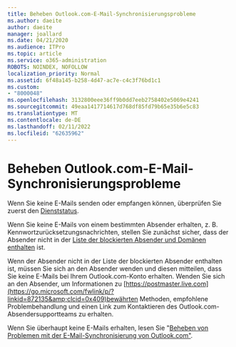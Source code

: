```yaml
---
title: Beheben Outlook.com-E-Mail-Synchronisierungsprobleme
ms.author: daeite
author: daeite
manager: joallard
ms.date: 04/21/2020
ms.audience: ITPro
ms.topic: article
ms.service: o365-administration
ROBOTS: NOINDEX, NOFOLLOW
localization_priority: Normal
ms.assetid: 6f48a145-b258-4d47-ac7e-c4c3f76bd1c1
ms.custom:
- "8000048"
ms.openlocfilehash: 3132800eee36ff9b0dd7eeb2758402e5069e4241
ms.sourcegitcommit: 49eaa1417714617d768df85fd79b65e35b6e5c83
ms.translationtype: MT
ms.contentlocale: de-DE
ms.lasthandoff: 02/11/2022
ms.locfileid: "62635962"
---
```

# <a name="fix-outlookcom-email-sync-issues"></a>Beheben Outlook.com-E-Mail-Synchronisierungsprobleme

Wenn Sie keine E-Mails senden oder empfangen können, überprüfen Sie zuerst den [Dienststatus](https://go.microsoft.com/fwlink/p/?linkid=837482&amp;clcid=0x409).
  
Wenn Sie keine E-Mails von einem bestimmten Absender erhalten, z. B. Kennwortzurücksetzungsnachrichten, stellen Sie zunächst sicher, dass der Absender nicht in der [Liste der blockierten Absender und Domänen enthalten](https://outlook.live.com/mail/options/mail/junkEmail/blockedSendersAndDomains) ist.
  
Wenn der Absender nicht in der Liste der blockierten Absender enthalten ist, müssen Sie sich an den Absender wenden und diesen mitteilen, dass Sie keine E-Mails bei Ihrem Outlook.com-Konto erhalten. Wenden Sie sich an den Absender, um Informationen zu [https://postmaster.live.com](https://go.microsoft.com/fwlink/p/?linkid=872135&amp;clcid=0x409)bewährten Methoden, empfohlene Problembehandlung und einen Link zum Kontaktieren des Outlook.com-Absendersupportteams zu erhalten.
  
Wenn Sie überhaupt keine E-Mails erhalten, lesen Sie "[Beheben von Problemen mit der E-Mail-Synchronisierung von Outlook.com"](https://support.office.com/article/d39e3341-8d79-4bf1-b3c7-ded602233642?wt.mc_id=Office_Outlook_com_Alchemy).